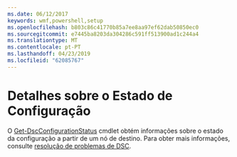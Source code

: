 ```yaml
---
ms.date: 06/12/2017
keywords: wmf,powershell,setup
ms.openlocfilehash: b803c86c41770b85a7ee8aa97ef62dab50850ec0
ms.sourcegitcommit: e7445ba8203da304286c591ff513900ad1c244a4
ms.translationtype: MT
ms.contentlocale: pt-PT
ms.lasthandoff: 04/23/2019
ms.locfileid: "62085767"
---
```

# <a name="details-about-configuration-status"></a>Detalhes sobre o Estado de Configuração

O [Get-DscConfigurationStatus](https://technet.microsoft.com/library/mt517868.aspx) cmdlet obtém informações sobre o estado da configuração a partir de um nó de destino.
Para obter mais informações, consulte [resolução de problemas de DSC](https://msdn.microsoft.com/powershell/dsc/troubleshooting).
